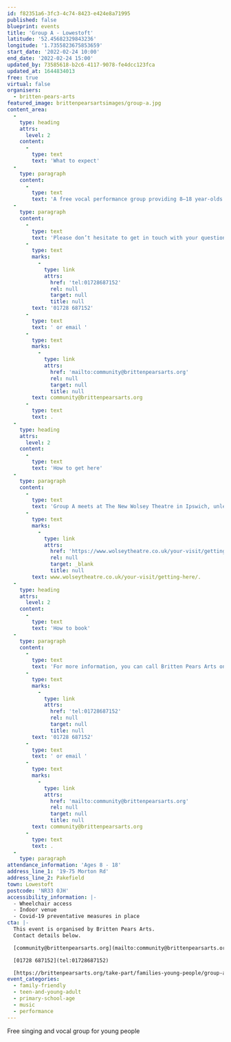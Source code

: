 ```yaml
---
id: f82351a6-3fc3-4c74-8423-e424e8a71995
published: false
blueprint: events
title: 'Group A - Lowestoft'
latitude: '52.45682329843236'
longitude: '1.7355823675853659'
start_date: '2022-02-24 10:00'
end_date: '2022-02-24 15:00'
updated_by: 73585618-b2c6-4117-9078-fe4dcc123fca
updated_at: 1644834013
free: true
virtual: false
organisers:
  - britten-pears-arts
featured_image: brittenpearsartsimages/group-a.jpg
content_area:
  -
    type: heading
    attrs:
      level: 2
    content:
      -
        type: text
        text: 'What to expect'
  -
    type: paragraph
    content:
      -
        type: text
        text: 'A free vocal performance group providing 8—18 year-olds opportunities to work with a wide variety of professional musicians and explore a breadth of musical genres. The group typically meets every other Thursday in Ipswich. This session is part of a February half term project. '
  -
    type: paragraph
    content:
      -
        type: text
        text: 'Please don’t hesitate to get in touch with your questions or concerns. You can call Britten Pears Arts on '
      -
        type: text
        marks:
          -
            type: link
            attrs:
              href: 'tel:01728687152'
              rel: null
              target: null
              title: null
        text: '01728 687152'
      -
        type: text
        text: ' or email '
      -
        type: text
        marks:
          -
            type: link
            attrs:
              href: 'mailto:community@brittenpearsarts.org'
              rel: null
              target: null
              title: null
        text: community@brittenpearsarts.org
      -
        type: text
        text: .
  -
    type: heading
    attrs:
      level: 2
    content:
      -
        type: text
        text: 'How to get here'
  -
    type: paragraph
    content:
      -
        type: text
        text: 'Group A meets at The New Wolsey Theatre in Ipswich, unless otherwise stated, for details on how to get to The New Wolsey please visit '
      -
        type: text
        marks:
          -
            type: link
            attrs:
              href: 'https://www.wolseytheatre.co.uk/your-visit/getting-here/'
              rel: null
              target: _blank
              title: null
        text: www.wolseytheatre.co.uk/your-visit/getting-here/.
  -
    type: heading
    attrs:
      level: 2
    content:
      -
        type: text
        text: 'How to book'
  -
    type: paragraph
    content:
      -
        type: text
        text: 'For more information, you can call Britten Pears Arts on '
      -
        type: text
        marks:
          -
            type: link
            attrs:
              href: 'tel:01728687152'
              rel: null
              target: null
              title: null
        text: '01728 687152'
      -
        type: text
        text: ' or email '
      -
        type: text
        marks:
          -
            type: link
            attrs:
              href: 'mailto:community@brittenpearsarts.org'
              rel: null
              target: null
              title: null
        text: community@brittenpearsarts.org
      -
        type: text
        text: .
  -
    type: paragraph
attendance_information: 'Ages 8 - 18'
address_line_1: '19-75 Morton Rd'
address_line_2: Pakefield
town: Lowestoft
postcode: 'NR33 0JH'
accessibility_information: |-
  - Wheelchair access
  - Indoor venue
  - Covid-19 preventative measures in place
cta: |-
  This event is organised by Britten Pears Arts.
  Contact details below.

  [community@brittenpearsarts.org](mailto:community@brittenpearsarts.org)

  [01728 687152](tel:01728687152)

  [https://brittenpearsarts.org/take-part/families-young-people/group-a ](https://brittenpearsarts.org/take-part/families-young-people/group-a )
event_categories:
  - family-friendly
  - teen-and-young-adult
  - primary-school-age
  - music
  - performance
---
```

Free singing and vocal group for young people